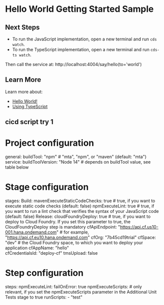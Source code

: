# Hello World Getting Started Sample

## Next Steps

- To run the JavaScript implementation, open a new terminal and run `cds watch`.
- To run the TypeScript implementation, open a new terminal and run `cds-ts watch`.

Then call the service at: http://localhost:4004/say/hello(to='world')

## Learn More

Learn more about:

- [Hello World!](https://cap.cloud.sap/docs/get-started/hello-world)
- [Using TypeScript](https://cap.cloud.sap/docs/get-started/using-typescript)

## cicd script try 1
 # Project configuration
general:
  buildTool: "npm"                                  # "mta", "npm", or "maven" (default: "mta")
service:
  buildToolVersion: "Node 14"                     # depends on buildTool value, see table below
# Stage configuration
stages:
  Build:
    mavenExecuteStaticCodeChecks: true    # true, if you want to execute static code checks (default: false)
    npmExecuteLint: true                  # true, if you want to run a lint check that verifies the syntax of your JavaScript code (default: false)
   Release:
    cloudFoundryDeploy: true                                                # true, if you want to deploy to Cloud Foundry. If you set this parameter to true, the CloudFoundryDeploy step is mandatory
    cfApiEndpoint: "https://api.cf.us10-001.hana.ondemand.com" # for example, "https://api.cf.eu10.hana.ondemand.com"
    cfOrg:  "7b45cd19trial"
    cfSpace: "dev"                           # the Cloud Foundry space, to which you want to deploy your application
    cfAppName: "hello"    
    cfCredentialsId: "deploy-cf"
    tmsUpload: false

# Step configuration
steps:
  npmExecuteLint:
    failOnError: true
  npmExecuteScripts:                                                        # only relevant, if you set the npmExecuteScripts parameter in the Additional Unit Tests stage to true
    runScripts:
        - "test"         
        


